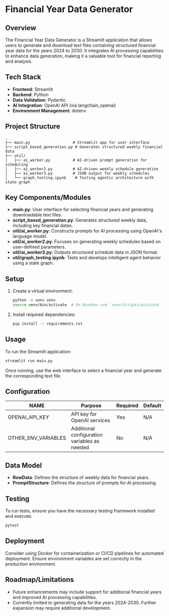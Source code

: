 # Financial Year Data Generator

## Overview
The Financial Year Data Generator is a Streamlit application that allows users to generate and download text files containing structured financial year data for the years 2024 to 2030. It integrates AI processing capabilities to enhance data generation, making it a valuable tool for financial reporting and analysis.

## Tech Stack
- **Frontend**: Streamlit
- **Backend**: Python
- **Data Validation**: Pydantic
- **AI Integration**: OpenAI API (via langchain_openai)
- **Environment Management**: dotenv

## Project Structure
```
.
├── main.py                   # Streamlit app for user interface
├── script_based_generation.py # Generates structured weekly financial data
├── util/
│   ├── ai_worker.py          # AI-driven prompt generation for scheduling
│   ├── ai_worker2.py         # AI-driven weekly schedule generation
│   ├── ai_worker3.py         # JSON output for weekly schedules
│   └── graph_testing.ipynb    # Testing agentic architecture with state graph
```

## Key Components/Modules
- **main.py**: User interface for selecting financial years and generating downloadable text files.
- **script_based_generation.py**: Generates structured weekly data, including key financial dates.
- **util/ai_worker.py**: Constructs prompts for AI processing using OpenAI's language model.
- **util/ai_worker2.py**: Focuses on generating weekly schedules based on user-defined parameters.
- **util/ai_worker3.py**: Outputs structured schedule data in JSON format.
- **util/graph_testing.ipynb**: Tests and develops intelligent agent behavior using a state graph.

## Setup
1. Create a virtual environment:
   ```bash
   python -m venv venv
   source venv/bin/activate  # On Windows use `venv\Scripts\activate`
   ```
2. Install required dependencies:
   ```bash
   pip install -r requirements.txt
   ```

## Usage
To run the Streamlit application:
```bash
streamlit run main.py
```
Once running, use the web interface to select a financial year and generate the corresponding text file.

## Configuration
| NAME                  | Purpose                                      | Required | Default |
|-----------------------|----------------------------------------------|----------|---------|
| OPENAI_API_KEY        | API key for OpenAI services                  | Yes      | N/A     |
| OTHER_ENV_VARIABLES   | Additional configuration variables as needed | No       | N/A     |

## Data Model
- **RowData**: Defines the structure of weekly data for financial years.
- **PromptStructure**: Defines the structure of prompts for AI processing.

## Testing
To run tests, ensure you have the necessary testing framework installed and execute:
```bash
pytest
```

## Deployment
Consider using Docker for containerization or CI/CD pipelines for automated deployment. Ensure environment variables are set correctly in the production environment.

## Roadmap/Limitations
- Future enhancements may include support for additional financial years and improved AI processing capabilities.
- Currently limited to generating data for the years 2024-2030. Further expansion may require additional development.
